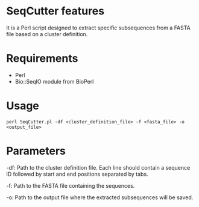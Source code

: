 # SeqCutter features
 It is a Perl script designed to extract specific subsequences from a FASTA file based on a cluster definition.

# Requirements 

* Perl
* Bio::SeqIO module from BioPerl

# Usage

`perl SeqCutter.pl -df <cluster_definition_file> -f <fasta_file> -o <output_file>`

# Parameters

-df: Path to the cluster definition file. Each line should contain a sequence ID followed by start and end positions separated by tabs.

-f: Path to the FASTA file containing the sequences.

-o: Path to the output file where the extracted subsequences will be saved.
